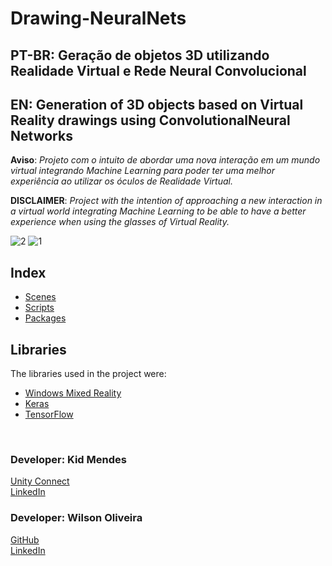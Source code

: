 # Drawing-NeuralNets
## PT-BR: Geração de objetos 3D utilizando Realidade Virtual e Rede Neural Convolucional
## EN: Generation of 3D objects based on Virtual Reality drawings using ConvolutionalNeural Networks

**Aviso**: *Projeto com o intuito de abordar uma nova interação em um mundo virtual integrando Machine Learning para poder ter uma melhor experiência ao utilizar os óculos de Realidade Virtual.*


**DISCLAIMER**: *Project with the intention of approaching a new interaction in a virtual world integrating Machine Learning to be able to have a better experience when using the glasses of Virtual Reality.*


![2](https://user-images.githubusercontent.com/18224116/44405406-281b8580-a527-11e8-8856-3d1c2136b766.jpg)
![1](https://user-images.githubusercontent.com/18224116/44405006-3e751180-a526-11e8-9046-3ab8df29ed03.jpeg)


## Index
* [Scenes](https://github.com/kidkmon/Drawing-NeuralNets/tree/master/Assets/Scenes)
* [Scripts](https://github.com/kidkmon/Drawing-NeuralNets/tree/master/Assets/Scripts)
* [Packages](https://github.com/kidkmon/Drawing-NeuralNets/tree/master/Assets/Packages)

## Libraries
The libraries used in the project were:
   * [Windows Mixed Reality](https://unity3d.com/pt/partners/microsoft/mixed-reality)
   * [Keras](https://keras.io)
   * [TensorFlow](https://www.tensorflow.org)
   
<br/>
<div>
  <h3>Developer: Kid Mendes</h3>
  <a href="https://connect.unity.com/u/kid-mendes">Unity Connect</a><br/>
  <a href="https://www.linkedin.com/in/kidmendes/">LinkedIn</a>  
</div>
<div>
    <h3>Developer: Wilson Oliveira</h3>
    <a href="https://github.com/netoolii">GitHub</a><br/>
    <a href="https://www.linkedin.com/in/netoolii/">LinkedIn</a>  
</div>
